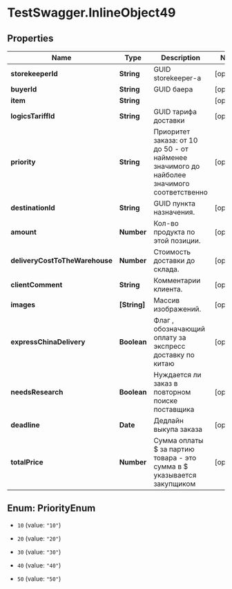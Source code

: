 # TestSwagger.InlineObject49

## Properties

Name | Type | Description | Notes
------------ | ------------- | ------------- | -------------
**storekeeperId** | **String** | GUID storekeeper-a | [optional] 
**buyerId** | **String** | GUID баера | [optional] 
**item** | **String** |  | [optional] 
**logicsTariffId** | **String** | GUID тарифа доставки | [optional] 
**priority** | **String** | Приоритет заказа: от 10 до 50 - от найменее значимого до найболее значимого соответственно | [optional] 
**destinationId** | **String** | GUID пункта назначения. | [optional] 
**amount** | **Number** | Кол-во продукта по этой позиции. | [optional] 
**deliveryCostToTheWarehouse** | **Number** | Стоимость доставки до склада. | [optional] 
**clientComment** | **String** | Комментарии клиента. | [optional] 
**images** | **[String]** | Массив изображений. | [optional] 
**expressChinaDelivery** | **Boolean** | Флаг , обозначающий оплату за экспресс доставку по китаю | [optional] 
**needsResearch** | **Boolean** | Нуждается ли заказ в повторном поиске поставщика | [optional] 
**deadline** | **Date** | Дедлайн выкупа заказа | [optional] 
**totalPrice** | **Number** | Сумма оплаты $ за партию товара - это сумма в $ указывается закупщиком | [optional] 



## Enum: PriorityEnum


* `10` (value: `"10"`)

* `20` (value: `"20"`)

* `30` (value: `"30"`)

* `40` (value: `"40"`)

* `50` (value: `"50"`)




